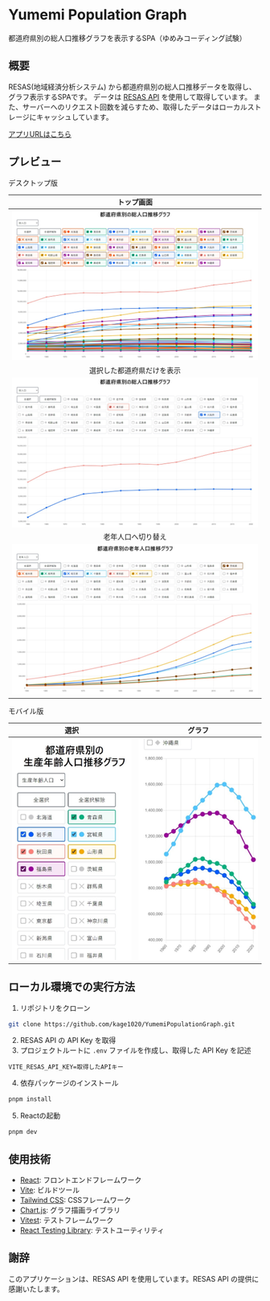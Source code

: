 # Yumemi Population Graph

都道府県別の総人口推移グラフを表示するSPA（ゆめみコーディング試験）

## 概要

RESAS(地域経済分析システム) から都道府県別の総人口推移データを取得し、グラフ表示するSPAです。
データは [RESAS API](https://opendata.resas-portal.go.jp/) を使用して取得しています。
また、サーバーへのリクエスト回数を減らすため、取得したデータはローカルストレージにキャッシュしています。

[アプリURLはこちら](https://yumemi-population-graph.netlify.app/)

## プレビュー

デスクトップ版

|         トップ画面          |
| :-------------------------: |
|   ![](docs/all-all.jpeg)    |
| 選択した都道府県だけを表示  |
| ![](docs/all-selected.jpeg) |
|     老年人口へ切り替え      |
| ![](docs/elder-kanto.jpeg)  |

モバイル版

|          選択           |         グラフ          |
| :---------------------: | :---------------------: |
| ![](docs/mobile-1.jpeg) | ![](docs/mobile-2.jpeg) |

## ローカル環境での実行方法

1. リポジトリをクローン

```bash
git clone https://github.com/kage1020/YumemiPopulationGraph.git
```

2. RESAS API の API Key を取得
3. プロジェクトルートに `.env` ファイルを作成し、取得した API Key を記述

```
VITE_RESAS_API_KEY=取得したAPIキー
```

4. 依存パッケージのインストール

```bash
pnpm install
```

5. Reactの起動

```bash
pnpm dev
```

## 使用技術

- [React](https://react.dev/): フロントエンドフレームワーク
- [Vite](https://vitejs.dev/): ビルドツール
- [Tailwind CSS](https://tailwindcss.com/): CSSフレームワーク
- [Chart.js](https://www.chartjs.org/): グラフ描画ライブラリ
- [Vitest](https://vitest.dev/): テストフレームワーク
- [React Testing Library](https://testing-library.com/): テストユーティリティ

## 謝辞

このアプリケーションは、RESAS API を使用しています。RESAS API の提供に感謝いたします。
